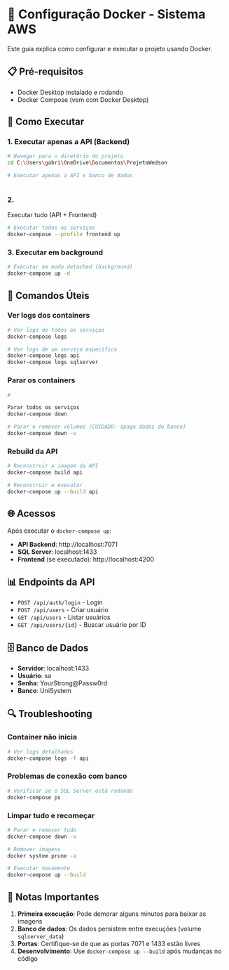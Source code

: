 # 🐳 Configuração Docker - Sistema AWS

Este guia explica como configurar e executar o projeto usando Docker.

## 📋 Pré-requisitos

- Docker Desktop instalado e rodando
- Docker Compose (vem com Docker Desktop)

## 🚀 Como Executar

### 1. Executar apenas a API (Backend)

```bash
# Navegar para o diretório do projeto
cd C:\Users\gabri\OneDrive\Documentos\ProjetoWedson

# Executar apenas a API e banco de dados



```

### 2. 
Executar tudo (API + Frontend)

```bash
# Executar todos os serviços
docker-compose --profile frontend up
```

### 3. Executar em background

```bash
# Executar em modo detached (background)
docker-compose up -d
```

## 🔧 Comandos Úteis

### Ver logs dos containers
```bash
# Ver logs de todos os serviços
docker-compose logs

# Ver logs de um serviço específico
docker-compose logs api
docker-compose logs sqlserver
```

### Parar os containers
```bash
# 

Parar todos os serviços
docker-compose down

# Parar e remover volumes (CUIDADO: apaga dados do banco)
docker-compose down -v
```

### Rebuild da API
```bash
# Reconstruir a imagem da API
docker-compose build api

# Reconstruir e executar
docker-compose up --build api
```

## 🌐 Acessos

Após executar o `docker-compose up`:

- **API Backend**: http://localhost:7071
- **SQL Server**: localhost:1433
- **Frontend** (se executado): http://localhost:4200

## 📊 Endpoints da API

- `POST /api/auth/login` - Login
- `POST /api/users` - Criar usuário
- `GET /api/users` - Listar usuários
- `GET /api/users/{id}` - Buscar usuário por ID

## 🗄️ Banco de Dados

- **Servidor**: localhost:1433
- **Usuário**: sa
- **Senha**: YourStrong@Passw0rd
- **Banco**: UniSystem

## 🔍 Troubleshooting

### Container não inicia
```bash
# Ver logs detalhados
docker-compose logs -f api
```

### Problemas de conexão com banco
```bash
# Verificar se o SQL Server está rodando
docker-compose ps
```

### Limpar tudo e recomeçar
```bash
# Parar e remover tudo
docker-compose down -v

# Remover imagens
docker system prune -a

# Executar novamente
docker-compose up --build
```

## 📝 Notas Importantes

1. **Primeira execução**: Pode demorar alguns minutos para baixar as imagens
2. **Banco de dados**: Os dados persistem entre execuções (volume `sqlserver_data`)
3. **Portas**: Certifique-se de que as portas 7071 e 1433 estão livres
4. **Desenvolvimento**: Use `docker-compose up --build` após mudanças no código
